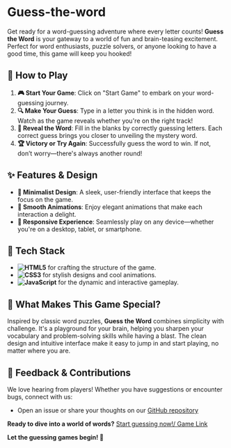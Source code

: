 # Guess-the-word

Get ready for a word-guessing adventure where every letter counts! **Guess the Word** is your gateway to a world of fun and brain-teasing excitement. Perfect for word enthusiasts, puzzle solvers, or anyone looking to have a good time, this game will keep you hooked!

## 🚀 How to Play

1. **🎮 Start Your Game**: Click on "Start Game" to embark on your word-guessing journey.
2. **🔍 Make Your Guess**: Type in a letter you think is in the hidden word. Watch as the game reveals whether you're on the right track!
3. **🎯 Reveal the Word**: Fill in the blanks by correctly guessing letters. Each correct guess brings you closer to unveiling the mystery word.
4. **🏆 Victory or Try Again**: Successfully guess the word to win. If not, don’t worry—there's always another round!

## ✨ Features & Design

- **🧩 Minimalist Design**: A sleek, user-friendly interface that keeps the focus on the game.
- **💫 Smooth Animations**: Enjoy elegant animations that make each interaction a delight.
- **📱 Responsive Experience**: Seamlessly play on any device—whether you're on a desktop, tablet, or smartphone.

## 🔧 Tech Stack

- **![HTML5](https://img.shields.io/badge/HTML5-E34F26?style=for-the-badge&logo=html5&logoColor=white)** for crafting the structure of the game.
- **![CSS3](https://img.shields.io/badge/CSS3-1572B6?style=for-the-badge&logo=css3&logoColor=white)** for stylish designs and cool animations.
- **![JavaScript](https://img.shields.io/badge/JavaScript-F7DF1E?style=for-the-badge&logo=javascript&logoColor=black)** for the dynamic and interactive gameplay.

## 🌟 What Makes This Game Special?

Inspired by classic word puzzles, **Guess the Word** combines simplicity with challenge. It's a playground for your brain, helping you sharpen your vocabulary and problem-solving skills while having a blast. The clean design and intuitive interface make it easy to jump in and start playing, no matter where you are.

## 💬 Feedback & Contributions

We love hearing from players! Whether you have suggestions or encounter bugs, connect with us:
- Open an issue or share your thoughts on our [GitHub repository](https://github.com/Sruti-Patro/Guess-the-word)


**Ready to dive into a world of words?** [Start guessing now!/ Game Link](https://sruti-patro.github.io/Guess-the-word/)

**Let the guessing games begin! 🎉**
